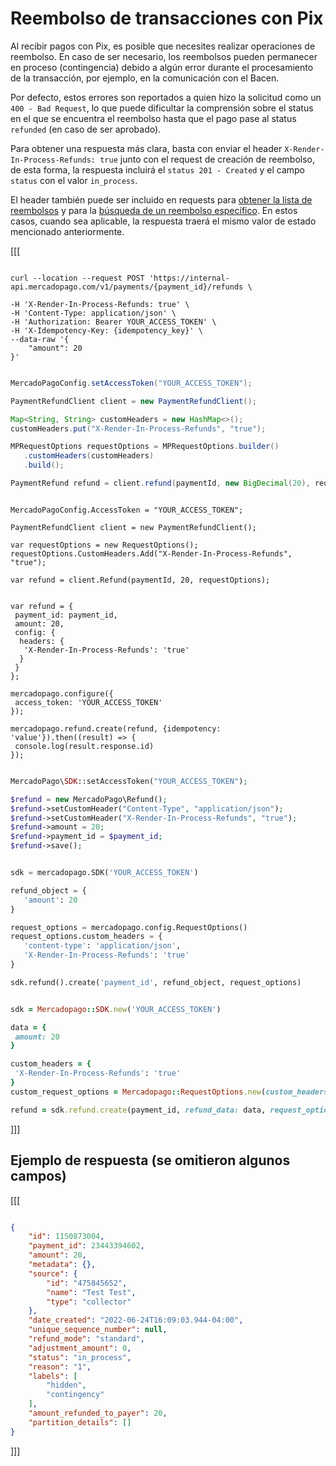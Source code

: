 # Reembolso de transacciones con Pix

Al recibir pagos con Pix, es posible que necesites realizar operaciones de reembolso. En caso de ser necesario,  los reembolsos pueden permanecer en proceso (contingencia) debido a algún error durante el procesamiento de la transacción, por ejemplo, en la comunicación con el Bacen.

Por defecto, estos errores son reportados a quien hizo la solicitud como un `400 - Bad Request`, lo que puede dificultar la comprensión sobre el status en el que se encuentra el reembolso hasta que el pago pase al status `refunded` (en caso de ser aprobado).

Para obtener una respuesta más clara, basta con enviar el header `X-Render-In-Process-Refunds: true` junto con el request de creación de reembolso, de esta forma, la respuesta incluirá el `status 201 - Created` y el campo `status` con el valor `in_process`.

El header también puede ser incluido en requests para [obtener la lista de reembolsos](/developers/es/reference/chargebacks/_payments_id_refunds/get) y para la [búsqueda de un reembolso específico](/developers/es/reference/chargebacks/_payments_id_refunds_refund_id/get). En estos casos, cuando sea aplicable, la respuesta traerá el mismo valor de estado mencionado anteriormente.


[[[
```curl

curl --location --request POST 'https://internal-api.mercadopago.com/v1/payments/{payment_id}/refunds \

-H 'X-Render-In-Process-Refunds: true' \
-H 'Content-Type: application/json' \
-H 'Authorization: Bearer YOUR_ACCESS_TOKEN' \
-H 'X-Idempotency-Key: {idempotency_key}' \
--data-raw '{
    "amount": 20
}'
```
```java

MercadoPagoConfig.setAccessToken("YOUR_ACCESS_TOKEN");

PaymentRefundClient client = new PaymentRefundClient();

Map<String, String> customHeaders = new HashMap<>();
customHeaders.put("X-Render-In-Process-Refunds", "true");

MPRequestOptions requestOptions = MPRequestOptions.builder()
   .customHeaders(customHeaders)
   .build();

PaymentRefund refund = client.refund(paymentId, new BigDecimal(20), requestOptions);

```
```dotnet

MercadoPagoConfig.AccessToken = "YOUR_ACCESS_TOKEN";

PaymentRefundClient client = new PaymentRefundClient();

var requestOptions = new RequestOptions();
requestOptions.CustomHeaders.Add("X-Render-In-Process-Refunds", "true");

var refund = client.Refund(paymentId, 20, requestOptions);

```
```nodejs

var refund = {
 payment_id: payment_id,
 amount: 20,
 config: {
  headers: {
   'X-Render-In-Process-Refunds': 'true'
  }
 }
};

mercadopago.configure({
 access_token: 'YOUR_ACCESS_TOKEN'
});

mercadopago.refund.create(refund, {idempotency: 'value'}).then((result) => {
 console.log(result.response.id)
});

```
```php

MercadoPago\SDK::setAccessToken("YOUR_ACCESS_TOKEN");

$refund = new MercadoPago\Refund();
$refund->setCustomHeader("Content-Type", "application/json");
$refund->setCustomHeader("X-Render-In-Process-Refunds", "true");
$refund->amount = 20;
$refund->payment_id = $payment_id;
$refund->save();

```
```python

sdk = mercadopago.SDK('YOUR_ACCESS_TOKEN')

refund_object = {
   'amount': 20
}

request_options = mercadopago.config.RequestOptions()
request_options.custom_headers = {
   'content-type': 'application/json',
   'X-Render-In-Process-Refunds': 'true'
}

sdk.refund().create('payment_id', refund_object, request_options)

```
```ruby

sdk = Mercadopago::SDK.new('YOUR_ACCESS_TOKEN')

data = {
 amount: 20
}

custom_headers = {
 'X-Render-In-Process-Refunds': 'true'
}
custom_request_options = Mercadopago::RequestOptions.new(custom_headers: custom_headers)

refund = sdk.refund.create(payment_id, refund_data: data, request_options: custom_request_options)

```
]]]

## Ejemplo de respuesta (se omitieron algunos campos) 

[[[
```Json

{
    "id": 1150873004,
    "payment_id": 23443394602,
    "amount": 20,
    "metadata": {},
    "source": {
        "id": "475845652",
        "name": "Test Test",
        "type": "collector"
    },
    "date_created": "2022-06-24T16:09:03.944-04:00",
    "unique_sequence_number": null,
    "refund_mode": "standard",
    "adjustment_amount": 0,
    "status": "in_process",
    "reason": "1",
    "labels": [
        "hidden",
        "contingency"
    ],
    "amount_refunded_to_payer": 20,
    "partition_details": []
}

```
]]]
